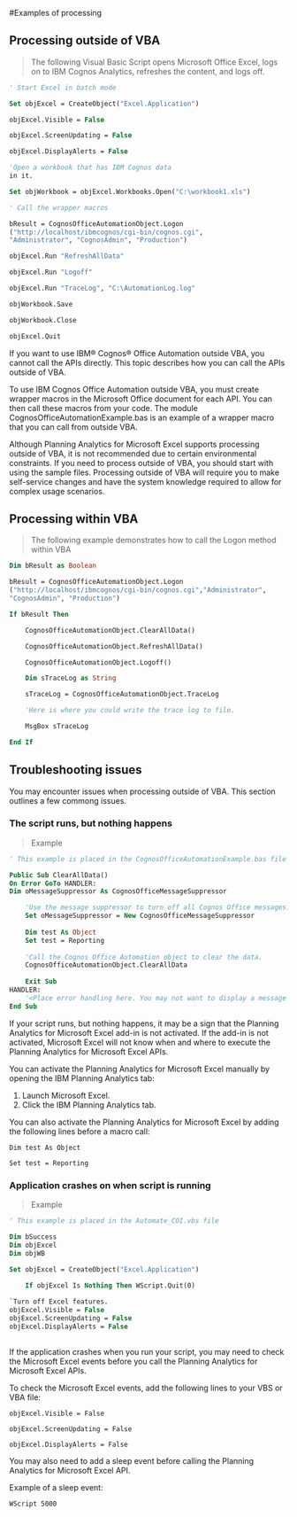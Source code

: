 #Examples of processing

## Processing outside of VBA

> The following Visual Basic Script opens Microsoft Office Excel, logs on to IBM Cognos Analytics, refreshes the content, and logs off.

```vb
' Start Excel in batch mode

Set objExcel = CreateObject("Excel.Application")

objExcel.Visible = False

objExcel.ScreenUpdating = False

objExcel.DisplayAlerts = False

'Open a workbook that has IBM Cognos data
in it.

Set objWorkbook = objExcel.Workbooks.Open("C:\workbook1.xls")

' Call the wrapper macros

bResult = CognosOfficeAutomationObject.Logon
("http://localhost/ibmcognos/cgi-bin/cognos.cgi",
"Administrator", "CognosAdmin", "Production")

objExcel.Run "RefreshAllData"

objExcel.Run "Logoff"

objExcel.Run "TraceLog", "C:\AutomationLog.log"

objWorkbook.Save

objWorkbook.Close

objExcel.Quit
```

 If you want to use IBM® Cognos® Office Automation outside VBA, you cannot call the APIs directly. This topic describes how you can call the APIs outside of VBA.

To use IBM Cognos Office Automation outside VBA, you must create wrapper macros in the Microsoft Office document for each API. You can then call these macros from your code. The module CognosOfficeAutomationExample.bas is an example of a wrapper macro that you can call from outside VBA.

Although Planning Analytics for Microsoft Excel supports processing outside of VBA, it is not recommended due to certain environmental constraints. If you need to process outside of VBA, you should start with using the sample files. Processing outside of VBA will require you to make self-service changes and have the system knowledge required to allow for complex usage scenarios.

## Processing within VBA

> The following example demonstrates how to call the Logon method within VBA

```vb
Dim bResult as Boolean

bResult = CognosOfficeAutomationObject.Logon
("http://localhost/ibmcognos/cgi-bin/cognos.cgi","Administrator",
"CognosAdmin", "Production")

If bResult Then

    CognosOfficeAutomationObject.ClearAllData()

    CognosOfficeAutomationObject.RefreshAllData()

    CognosOfficeAutomationObject.Logoff()

    Dim sTraceLog as String 

    sTraceLog = CognosOfficeAutomationObject.TraceLog

    'Here is where you could write the trace log to file.

    MsgBox sTraceLog

End If
```
## Troubleshooting issues

You may encounter issues when processing outside of VBA. This section outlines a few commong issues.

### The script runs, but nothing happens

> Example

```vb
' This example is placed in the CognosOfficeAutomationExample.bas file

Public Sub ClearAllData()
On Error GoTo HANDLER:
Dim oMessageSuppressor As CognosOfficeMessageSuppressor

    'Use the message suppressor to turn off all Cognos Office messages.
    Set oMessageSuppressor = New CognosOfficeMessageSuppressor
    
    Dim test As Object
    Set test = Reporting
    
    'Call the Cognos Office Automation object to clear the data.
    CognosOfficeAutomationObject.ClearAllData
    
    Exit Sub
HANDLER:
    '<Place error handling here. You may not want to display a message box if you are running in a scheduled task>
End Sub
```

If your script runs, but nothing happens, it may be a sign that the Planning Analytics for Microsoft Excel add-in is not activated. If the add-in is not activated, Microsoft Excel will not know when and where to execute the Planning Analytics for Microsoft Excel APIs.


You can activate the Planning Analytics for Microsoft Excel manually by opening the IBM Planning Analytics tab:

1. Launch Microsoft Excel.
2. Click the IBM Planning Analytics tab.

You can also activate the Planning Analytics for Microsoft Excel by adding the following lines before a macro call:

`Dim test As Object`

`Set test = Reporting`


### Application crashes on when script is running

> Example

```vb
' This example is placed in the Automate_COI.vbs file

Dim bSuccess
Dim objExcel
Dim objWB

Set objExcel = CreateObject("Excel.Application")
    
    If objExcel Is Nothing Then WScript.Quit(0)

`Turn off Excel features.
objExcel.Visible = False
objExcel.ScreenUpdating = False
objExcel.DisplayAlerts = False
        
```

If the application crashes when you run your script, you may need to check the Microsoft Excel events before you call the Planning Analytics for Microsoft Excel APIs. 

To check the Microsoft Excel events, add the following lines to your VBS or VBA file:

`objExcel.Visible = False`

`objExcel.ScreenUpdating = False`

`objExcel.DisplayAlerts = False`


You may also need to add a sleep event before calling the Planning Analytics for Microsoft Excel API. 

Example of a sleep event: 

`WScript 5000`